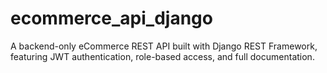 # ecommerce_api_django
A backend-only eCommerce REST API built with Django REST Framework, featuring JWT authentication, role-based access, and full  documentation.
